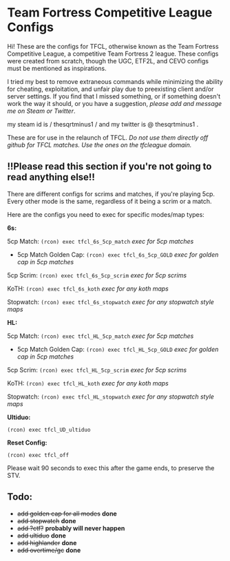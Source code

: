 # Team Fortress Competitive League Configs

Hi! These are the configs for TFCL, otherwise known as the Team Fortress Competitive League, a competitive Team Fortress 2 league. These configs were created from scratch, though the UGC, ETF2L, and CEVO configs must be mentioned as inspirations. 

I tried my best to remove extraneous commands while minimizing the ability for cheating, exploitation, and unfair play due to preexisting client and/or server settings. If you find that I missed something, or if something doesn't work the way it should, or you have a suggestion, *please add and message me on Steam or Twitter*.

my steam id is / thesqrtminus1 / and my twitter is @ thesqrtminus1 .


These are for use in the relaunch of TFCL. *Do not use them directly off github for TFCL matches. Use the ones on the tfcleague domain.*



## !!Please read this section if you're not going to read anything else!!

There are different configs for scrims and matches, if you're playing 5cp. Every other mode is the same, regardless of it being a scrim or a match.

Here are the configs you need to exec for specific modes/map types:

**6s:**

5cp Match: `(rcon) exec tfcl_6s_5cp_match` *exec for 5cp matches*
* 5cp Match Golden Cap: `(rcon) exec tfcl_6s_5cp_GOLD` *exec for golden cap in 5cp matches*

5cp Scrim: `(rcon) exec tfcl_6s_5cp_scrim` *exec for 5cp scrims*

KoTH: `(rcon) exec tfcl_6s_koth` *exec for any koth maps*

Stopwatch: `(rcon) exec tfcl_6s_stopwatch` *exec for any stopwatch style maps*


**HL:**

5cp Match: `(rcon) exec tfcl_HL_5cp_match` *exec for 5cp matches*
* 5cp Match Golden Cap: `(rcon) exec tfcl_HL_5cp_GOLD` *exec for golden cap in 5cp matches*

5cp Scrim: `(rcon) exec tfcl_HL_5cp_scrim` *exec for 5cp scrims*

KoTH: `(rcon) exec tfcl_HL_koth` *exec for any koth maps*

Stopwatch: `(rcon) exec tfcl_HL_stopwatch` *exec for any stopwatch style maps*

**Ultiduo:**

`(rcon) exec tfcl_UD_ultiduo`

**Reset Config:**

`(rcon) exec tfcl_off`

Please wait 90 seconds to exec this after the game ends, to preserve the STV.

## Todo: 

* ~~add golden cap for all modes~~ **done**
* ~~add stopwatch~~ **done**
* ~~add ?ctf?~~ **probably will never happen**
* ~~add ultiduo~~ **done**
* ~~add highlander~~ **done**
* ~~add overtime/gc~~ **done**

